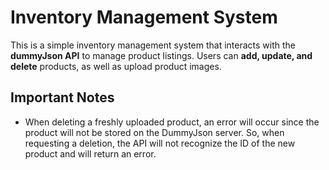 # Inventory Management System

This is a simple inventory management system that interacts with the **dummyJson API** to manage product listings. Users can **add, update, and delete** products, as well as upload product images.

## Important Notes

- When deleting a freshly uploaded product, an error will occur since the product will not be stored on the DummyJson server. So, when requesting a deletion, the API will not recognize the ID of the new product and will return an error.

